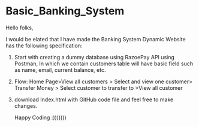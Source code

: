 # Basic_Banking_System

Hello folks,

I would be elated that I have made the Banking System  Dynamic Website has the following specification:

1. Start with creating a dummy database using RazoePay API using Postman, In which we contain customers table will have basic field such as name, email, current balance, etc.
2. Flow: Home Page>View all customers > Select and view one customer> Transfer Money > Select customer to transfer to >View all customer
3. download Index.html with GitHub code file and feel free to make changes.

	Happy Coding :)))))))

